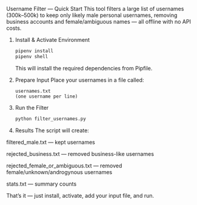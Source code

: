 Username Filter — Quick Start
This tool filters a large list of usernames (300k–500k) to keep only likely male personal usernames, removing business accounts and female/ambiguous names — all offline with no API costs.

1. Install & Activate Environment

   ```bash
   pipenv install
   pipenv shell
   ```

   This will install the required dependencies from Pipfile.

2. Prepare Input
   Place your usernames in a file called:

   ```
   usernames.txt
   (one username per line)
   ```

3. Run the Filter
   ```bash
   python filter_usernames.py
   ```
4. Results
   The script will create:

filtered_male.txt — kept usernames

rejected_business.txt — removed business-like usernames

rejected_female_or_ambiguous.txt — removed female/unknown/androgynous usernames

stats.txt — summary counts

That’s it — just install, activate, add your input file, and run.
